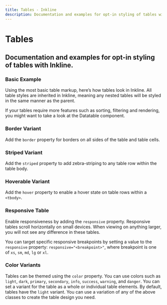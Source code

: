 ```yaml
---
title: Tables - Inkline
description: Documentation and examples for opt-in styling of tables with Inkline. 
---
```


<script setup>
import {
    ITableBasicExample,
    ITableBorderedExample,
    ITableColorVariantsExample,
    ITableHoverExample,
    ITableResponsiveExample,
    ITableStripedExample
} from '@inkline/inkline/components/ITable/examples';
import { default as ITableBasicExampleHTML } from '@inkline/inkline/components/ITable/examples/basic.html?raw';
import { default as ITableBorderedExampleHTML } from '@inkline/inkline/components/ITable/examples/bordered.html?raw';
import { default as ITableColorVariantsExampleHTML } from '@inkline/inkline/components/ITable/examples/color-variants.html?raw';
import { default as ITableHoverExampleHTML } from '@inkline/inkline/components/ITable/examples/hover.html?raw';
import { default as ITableResponsiveExampleHTML } from '@inkline/inkline/components/ITable/examples/responsive.html?raw';
import { default as ITableStripedExampleHTML } from '@inkline/inkline/components/ITable/examples/striped.html?raw';
</script>

# Tables

## Documentation and examples for opt-in styling of tables with Inkline. 

### Basic Example
Using the most basic table markup, here’s how tables look in Inkline. All table styles are inherited in Inkline, meaning any nested tables will be styled in the same manner as the parent.

<example :component="ITableBasicExample" :html="ITableBasicExampleHTML"></example>

<i-alert color="info" class="_margin-top:1">
    <template #icon><i-icon name="ink-info" class="h4"></i-icon></template>
    <p>If your tables require more features such as sorting, filtering and rendering, you might want to take a look at the <router-link :to="{ name: 'docs-components-datatable' }">Datatable</router-link> component.</p>
</i-alert>


### Border Variant
Add the `border` property for borders on all sides of the table and table cells.

<example :component="ITableBorderedExample" :html="ITableBorderedExampleHTML"></example>

### Striped Variant
Add the `striped` property to add zebra-striping to any table row within the table body.

<example :component="ITableStripedExample" :html="ITableStripedExampleHTML"></example>

### Hoverable Variant
Add the `hover` property to enable a hover state on table rows within a `<tbody>`.

<example :component="ITableHoverExample" :html="ITableHoverExampleHTML"></example>

### Responsive Table
Enable responsiveness by adding the `responsive` property. Responsive tables scroll horizontally on small devices. When viewing on anything larger, you will not see any difference in these tables.

You can target specific responsive breakpoints by setting a value to the `responsive` property: `responsive="<breakpoint>"`, where breakpoint is one of `xs`, `sm`, `md`, `lg` or `xl`.

<example :component="ITableResponsiveExample" :html="ITableResponsiveExampleHTML"></example>

### Color Variants
Tables can be themed using the `color` property. You can use colors such as `light`, `dark`, `primary`, `secondary`, `info`, `success`, `warning`, and `danger`. You can set a variant for the table as a whole or individual table elements. By default, tables have the `light` variant. You can use a variation of any of the above classes to create the table design you need.

<example :component="ITableColorVariantsExample" :html="ITableColorVariantsExampleHTML"></example>

